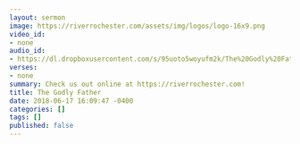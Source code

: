 ```yaml
---
layout: sermon
image: https://riverrochester.com/assets/img/logos/logo-16x9.png
video_id:
- none
audio_id:
- https://dl.dropboxusercontent.com/s/95uoto5woyufm2k/The%20Godly%20Father.mp3?dl=0
verses:
- none
summary: Check us out online at https://riverrochester.com!
title: The Godly Father
date: 2018-06-17 16:09:47 -0400
categories: []
tags: []
published: false
---
```

